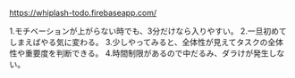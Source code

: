 https://whiplash-todo.firebaseapp.com/

1.モチベーションが上がらない時でも、3分だけなら入りやすい。
2.一旦初めてしまえばやる気に変わる。
3.少しやってみると、全体性が見えてタスクの全体性や重要度を判断できる。
4.時間制限があるので中だるみ、ダラけが発生しない。

